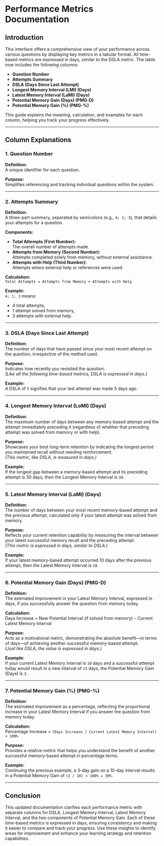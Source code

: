 # Performance Metrics Documentation

## Introduction

This interface offers a comprehensive view of your performance across various questions by displaying key metrics in a tabular format. All time-based metrics are expressed in days, similar to the DSLA metric. The table now includes the following columns:

- **Question Number**
- **Attempts Summary**
- **DSLA (Days Since Last Attempt)**
- **Longest Memory Interval (LMI) (Days)**
- **Latest Memory Interval (LaMI) (Days)**
- **Potential Memory Gain (Days) (PMG-D)**
- **Potential Memory Gain (%) (PMG-%)**

This guide explains the meaning, calculation, and examples for each column, helping you track your progress effectively.

---

## Column Explanations

### 1. Question Number

**Definition:**  
A unique identifier for each question.

**Purpose:**  
Simplifies referencing and tracking individual questions within the system.

---

### 2. Attempts Summary

**Definition:**  
A three-part summary, separated by semicolons (e.g., `4; 1; 3`), that details your attempts for a question.

**Components:**
- **Total Attempts (First Number):**  
  The overall number of attempts made.
- **Attempts from Memory (Second Number):**  
  Attempts completed solely from memory, without external assistance.
- **Attempts with Help (Third Number):**  
  Attempts where external help or references were used.

**Calculation:**  
`Total Attempts = Attempts from Memory + Attempts with Help`

**Example:**  
`4; 1; 3` means:
- 4 total attempts,
- 1 attempt solved from memory,
- 3 attempts with external help.

---

### 3. DSLA (Days Since Last Attempt)

**Definition:**  
The number of days that have passed since your most recent attempt on the question, irrespective of the method used.

**Purpose:**  
Indicates how recently you revisited the question.  
*(Like all the following time-based metrics, DSLA is expressed in days.)*

**Example:**  
A DSLA of `5` signifies that your last attempt was made 5 days ago.

---

### 4. Longest Memory Interval (LoMI) (Days)

**Definition:**  
The maximum number of days between any memory-based attempt and the attempt immediately preceding it (regardless of whether that preceding attempt was solved from memory or with help).

**Purpose:**  
Showcases your best long-term retention by indicating the longest period you maintained recall without needing reinforcement.  
*(This metric, like DSLA, is measured in days.)*

**Example:**  
If the longest gap between a memory-based attempt and its preceding attempt is 30 days, then the Longest Memory Interval is `30`.

---

### 5. Latest Memory Interval (LaMI) (Days)

**Definition:**  
The number of days between your most recent memory-based attempt and the previous attempt, calculated only if your latest attempt was solved from memory.

**Purpose:**  
Reflects your current retention capability by measuring the interval between your latest successful memory recall and the preceding attempt.  
*(This metric is expressed in days, similar to DSLA.)*

**Example:**  
If your latest memory-based attempt occurred 10 days after the previous attempt, then the Latest Memory Interval is `10`.

---

### 6. Potential Memory Gain (Days) (PMG-D)

**Definition:**  
The estimated improvement in your Latest Memory Interval, expressed in days, if you successfully answer the question from memory today.

**Calculation:**  
Days Increase = New Potential Interval (if solved from memory) – Current Latest Memory Interval

**Purpose:**  
Acts as a motivational metric, demonstrating the absolute benefit—in terms of days—of achieving another successful memory-based attempt.  
*(Just like DSLA, the value is expressed in days.)*

**Example:**  
If your current Latest Memory Interval is `10` days and a successful attempt today would result in a new interval of `13` days, the Potential Memory Gain (Days) is `3`.

---

### 7. Potential Memory Gain (%) (PMG-%)

**Definition:**  
The estimated improvement as a percentage, reflecting the proportional increase in your Latest Memory Interval if you answer the question from memory today.

**Calculation:**  
Percentage Increase = `(Days Increase / Current Latest Memory Interval) × 100%`

**Purpose:**  
Provides a relative metric that helps you understand the benefit of another successful memory-based attempt in percentage terms.

**Example:**  
Continuing the previous example, a 3-day gain on a 10-day interval results in a Potential Memory Gain of `(3 / 10) × 100% = 30%`.

---

## Conclusion

This updated documentation clarifies each performance metric with separate columns for DSLA, Longest Memory Interval, Latest Memory Interval, and the two components of Potential Memory Gain. Each of these time-based metrics is expressed in days, ensuring consistency and making it easier to compare and track your progress. Use these insights to identify areas for improvement and enhance your learning strategy and retention capabilities.
